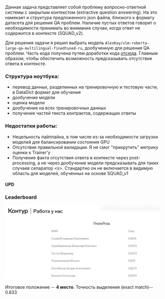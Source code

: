 Данная задача представляет собой проблему вопросно-ответной системы с закрытым контекстом (extractive question answering). На это намекает и структура предложенного json файла, близкого к формату датасета для решения QA проблем. Наличие пустых ответов говорит о необходимости принимать во внимание случаи, когда ответ не содержится в контексте (SQUAD_v2).  

Для решения задачи я решил выбрать модель `AlexKay/xlm-roberta-large-qa-multilingual-finedtuned-ru`, дообученную для решения QA проблем. Часть кода получена путем доработки кода [отсюда](https://huggingface.co/learn/nlp-course/chapter7/7). Главным образом, чтобы обеспечить возможность предсказывать отсутствие ответа в контексте. 

### Структура ноутбука:
* перевод данных, разделенных на тренировочную и тестовую части, в DataDict формат для обучения
* дообучение модели
* оценка модели
* дообучение на всех тренировочных данных
* получение частей текста контрактов, содержащих ответы

### Недостатки работы:
* Нецельность пайплайна, в том числе из-за необходимости загрузки моделей для балансировании состояния GPU
* Отсутствие правильной валидации. Я не смог "прикрутить" метрику оценки к Trainer'у
* Получение факта отсутствия ответа в контексте через post-processing, а не через дообучение модели предсказывать для таких случаев сепаратор \<s\>. Стандартно он не включается в видимую область для моделей, обученных на основе SQUAD_v1 

#### UPD
### Leaderboard
<img src="images/leaders.png" alt="map" width="800"/>


Итоговое положение -- **4 место**. Точность выделения (exact match)-- 0.833
